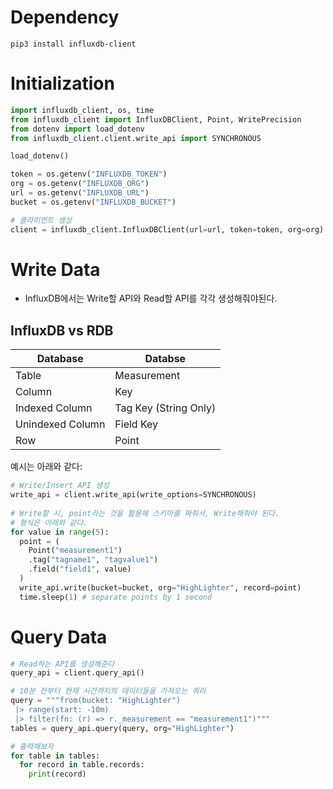 # Dependency

`pip3 install influxdb-client`

# Initialization
```python
import influxdb_client, os, time
from influxdb_client import InfluxDBClient, Point, WritePrecision
from dotenv import load_dotenv
from influxdb_client.client.write_api import SYNCHRONOUS

load_dotenv()

token = os.getenv("INFLUXDB_TOKEN")
org = os.getenv("INFLUXDB_ORG")
url = os.getenv("INFLUXDB_URL")
bucket = os.getenv("INFLUXDB_BUCKET")

# 클라이언트 생성
client = influxdb_client.InfluxDBClient(url=url, token=token, org=org)
```

# Write Data
- InfluxDB에서는 Write할 API와 Read할 API를 각각 생성해줘야된다.

## InfluxDB vs RDB
| Database | Databse |
| --- | --- |
| Table | Measurement |
| Column | Key |
| Indexed Column | Tag Key (String Only) |
| Unindexed Column | Field Key |
| Row | Point |

예시는 아래와 같다:
```python
# Write/Insert API 생성
write_api = client.write_api(write_options=SYNCHRONOUS)
   
# Write할 시, point라는 것을 활용해 스키마를 짜줘서, Write해줘야 된다.
# 형식은 아래와 같다.
for value in range(5):
  point = (
    Point("measurement1")
    .tag("tagname1", "tagvalue1")
    .field("field1", value)
  )
  write_api.write(bucket=bucket, org="HighLighter", record=point)
  time.sleep(1) # separate points by 1 second
```

# Query Data

```python
# Read하는 API를 생성해준다
query_api = client.query_api()

# 10분 전부터 현재 시간까지의 데이터들을 가져오는 쿼리
query = """from(bucket: "HighLighter")
 |> range(start: -10m)
 |> filter(fn: (r) => r._measurement == "measurement1")"""
tables = query_api.query(query, org="HighLighter")

# 출력해보자
for table in tables:
  for record in table.records:
    print(record)
```